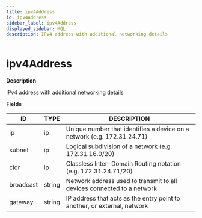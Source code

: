 ```yaml
---
title: ipv4Address
id: ipv4Address
sidebar_label: ipv4Address
displayed_sidebar: MQL
description: IPv4 address with additional networking details
---
```


# ipv4Address

**Description**

IPv4 address with additional networking details

**Fields**

| ID        | TYPE   | DESCRIPTION                                                              |
| --------- | ------ | ------------------------------------------------------------------------ |
| ip        | ip     | Unique number that identifies a device on a network (e.g. 172.31.24.71)  |
| subnet    | ip     | Logical subdivision of a network (e.g. 172.31.16.0/20)                   |
| cidr      | ip     | Classless Inter-Domain Routing notation (e.g. 172.31.24.71/20)           |
| broadcast | string | Network address used to transmit to all devices connected to a network   |
| gateway   | string | IP address that acts as the entry point to another, or external, network |
